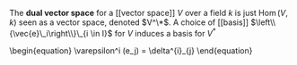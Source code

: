 The **dual vector space** for a [[vector space]] $V$ over a field $k$ is just $\operatorname{Hom}(V, k)$ seen as a vector space, denoted $V^\*$. A choice of [[basis]] $\left\\{\vec{e}\_i\right\\}\_{i \in I}$ for $V$ induces a basis for $V^*$

\begin{equation}
\varepsilon^i (e_j) = \delta^{i}_{j}
\end{equation}